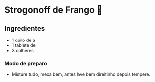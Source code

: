 # Strogonoff de Frango :chicken:



## Ingredientes

- 1 quilo de a
- 1 tablete de
- 3 colheres



### Modo de preparo

- Misture tudo, mexa bem, antes lave bem direitinho depois tempere.

